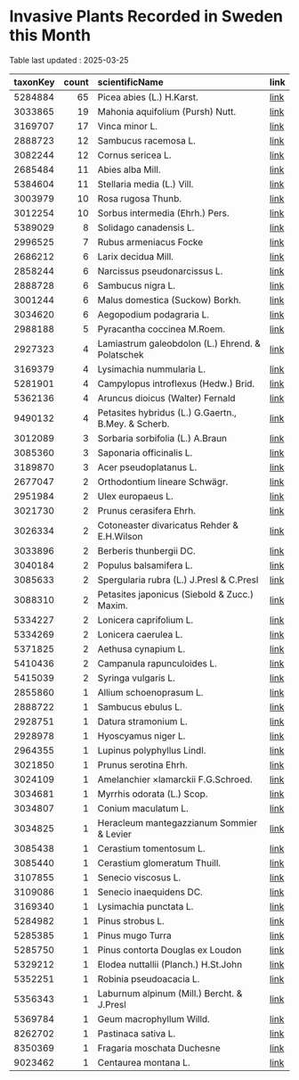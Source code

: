 
# Invasive Plants Recorded in Sweden this Month

Table last updated : 2025-03-25






|taxonKey | count|scientificName                                      |link |
|:--------|-----:|:---------------------------------------------------|:----|
|5284884  |    65|Picea abies (L.) H.Karst.                           |[link](https://www.gbif.org/occurrence/search?country=SE&month=3&taxon_key=5284884&year=2025)|
|3033865  |    19|Mahonia aquifolium (Pursh) Nutt.                    |[link](https://www.gbif.org/occurrence/search?country=SE&month=3&taxon_key=3033865&year=2025)|
|3169707  |    17|Vinca minor L.                                      |[link](https://www.gbif.org/occurrence/search?country=SE&month=3&taxon_key=3169707&year=2025)|
|2888723  |    12|Sambucus racemosa L.                                |[link](https://www.gbif.org/occurrence/search?country=SE&month=3&taxon_key=2888723&year=2025)|
|3082244  |    12|Cornus sericea L.                                   |[link](https://www.gbif.org/occurrence/search?country=SE&month=3&taxon_key=3082244&year=2025)|
|2685484  |    11|Abies alba Mill.                                    |[link](https://www.gbif.org/occurrence/search?country=SE&month=3&taxon_key=2685484&year=2025)|
|5384604  |    11|Stellaria media (L.) Vill.                          |[link](https://www.gbif.org/occurrence/search?country=SE&month=3&taxon_key=5384604&year=2025)|
|3003979  |    10|Rosa rugosa Thunb.                                  |[link](https://www.gbif.org/occurrence/search?country=SE&month=3&taxon_key=3003979&year=2025)|
|3012254  |    10|Sorbus intermedia (Ehrh.) Pers.                     |[link](https://www.gbif.org/occurrence/search?country=SE&month=3&taxon_key=3012254&year=2025)|
|5389029  |     8|Solidago canadensis L.                              |[link](https://www.gbif.org/occurrence/search?country=SE&month=3&taxon_key=5389029&year=2025)|
|2996525  |     7|Rubus armeniacus Focke                              |[link](https://www.gbif.org/occurrence/search?country=SE&month=3&taxon_key=2996525&year=2025)|
|2686212  |     6|Larix decidua Mill.                                 |[link](https://www.gbif.org/occurrence/search?country=SE&month=3&taxon_key=2686212&year=2025)|
|2858244  |     6|Narcissus pseudonarcissus L.                        |[link](https://www.gbif.org/occurrence/search?country=SE&month=3&taxon_key=2858244&year=2025)|
|2888728  |     6|Sambucus nigra L.                                   |[link](https://www.gbif.org/occurrence/search?country=SE&month=3&taxon_key=2888728&year=2025)|
|3001244  |     6|Malus domestica (Suckow) Borkh.                     |[link](https://www.gbif.org/occurrence/search?country=SE&month=3&taxon_key=3001244&year=2025)|
|3034620  |     6|Aegopodium podagraria L.                            |[link](https://www.gbif.org/occurrence/search?country=SE&month=3&taxon_key=3034620&year=2025)|
|2988188  |     5|Pyracantha coccinea M.Roem.                         |[link](https://www.gbif.org/occurrence/search?country=SE&month=3&taxon_key=2988188&year=2025)|
|2927323  |     4|Lamiastrum galeobdolon (L.) Ehrend. & Polatschek    |[link](https://www.gbif.org/occurrence/search?country=SE&month=3&taxon_key=2927323&year=2025)|
|3169379  |     4|Lysimachia nummularia L.                            |[link](https://www.gbif.org/occurrence/search?country=SE&month=3&taxon_key=3169379&year=2025)|
|5281901  |     4|Campylopus introflexus (Hedw.) Brid.                |[link](https://www.gbif.org/occurrence/search?country=SE&month=3&taxon_key=5281901&year=2025)|
|5362136  |     4|Aruncus dioicus (Walter) Fernald                    |[link](https://www.gbif.org/occurrence/search?country=SE&month=3&taxon_key=5362136&year=2025)|
|9490132  |     4|Petasites hybridus (L.) G.Gaertn., B.Mey. & Scherb. |[link](https://www.gbif.org/occurrence/search?country=SE&month=3&taxon_key=9490132&year=2025)|
|3012089  |     3|Sorbaria sorbifolia (L.) A.Braun                    |[link](https://www.gbif.org/occurrence/search?country=SE&month=3&taxon_key=3012089&year=2025)|
|3085360  |     3|Saponaria officinalis L.                            |[link](https://www.gbif.org/occurrence/search?country=SE&month=3&taxon_key=3085360&year=2025)|
|3189870  |     3|Acer pseudoplatanus L.                              |[link](https://www.gbif.org/occurrence/search?country=SE&month=3&taxon_key=3189870&year=2025)|
|2677047  |     2|Orthodontium lineare Schwägr.                       |[link](https://www.gbif.org/occurrence/search?country=SE&month=3&taxon_key=2677047&year=2025)|
|2951984  |     2|Ulex europaeus L.                                   |[link](https://www.gbif.org/occurrence/search?country=SE&month=3&taxon_key=2951984&year=2025)|
|3021730  |     2|Prunus cerasifera Ehrh.                             |[link](https://www.gbif.org/occurrence/search?country=SE&month=3&taxon_key=3021730&year=2025)|
|3026334  |     2|Cotoneaster divaricatus Rehder & E.H.Wilson         |[link](https://www.gbif.org/occurrence/search?country=SE&month=3&taxon_key=3026334&year=2025)|
|3033896  |     2|Berberis thunbergii DC.                             |[link](https://www.gbif.org/occurrence/search?country=SE&month=3&taxon_key=3033896&year=2025)|
|3040184  |     2|Populus balsamifera L.                              |[link](https://www.gbif.org/occurrence/search?country=SE&month=3&taxon_key=3040184&year=2025)|
|3085633  |     2|Spergularia rubra (L.) J.Presl & C.Presl            |[link](https://www.gbif.org/occurrence/search?country=SE&month=3&taxon_key=3085633&year=2025)|
|3088310  |     2|Petasites japonicus (Siebold & Zucc.) Maxim.        |[link](https://www.gbif.org/occurrence/search?country=SE&month=3&taxon_key=3088310&year=2025)|
|5334227  |     2|Lonicera caprifolium L.                             |[link](https://www.gbif.org/occurrence/search?country=SE&month=3&taxon_key=5334227&year=2025)|
|5334269  |     2|Lonicera caerulea L.                                |[link](https://www.gbif.org/occurrence/search?country=SE&month=3&taxon_key=5334269&year=2025)|
|5371825  |     2|Aethusa cynapium L.                                 |[link](https://www.gbif.org/occurrence/search?country=SE&month=3&taxon_key=5371825&year=2025)|
|5410436  |     2|Campanula rapunculoides L.                          |[link](https://www.gbif.org/occurrence/search?country=SE&month=3&taxon_key=5410436&year=2025)|
|5415039  |     2|Syringa vulgaris L.                                 |[link](https://www.gbif.org/occurrence/search?country=SE&month=3&taxon_key=5415039&year=2025)|
|2855860  |     1|Allium schoenoprasum L.                             |[link](https://www.gbif.org/occurrence/search?country=SE&month=3&taxon_key=2855860&year=2025)|
|2888722  |     1|Sambucus ebulus L.                                  |[link](https://www.gbif.org/occurrence/search?country=SE&month=3&taxon_key=2888722&year=2025)|
|2928751  |     1|Datura stramonium L.                                |[link](https://www.gbif.org/occurrence/search?country=SE&month=3&taxon_key=2928751&year=2025)|
|2928978  |     1|Hyoscyamus niger L.                                 |[link](https://www.gbif.org/occurrence/search?country=SE&month=3&taxon_key=2928978&year=2025)|
|2964355  |     1|Lupinus polyphyllus Lindl.                          |[link](https://www.gbif.org/occurrence/search?country=SE&month=3&taxon_key=2964355&year=2025)|
|3021850  |     1|Prunus serotina Ehrh.                               |[link](https://www.gbif.org/occurrence/search?country=SE&month=3&taxon_key=3021850&year=2025)|
|3024109  |     1|Amelanchier ×lamarckii F.G.Schroed.                 |[link](https://www.gbif.org/occurrence/search?country=SE&month=3&taxon_key=3024109&year=2025)|
|3034681  |     1|Myrrhis odorata (L.) Scop.                          |[link](https://www.gbif.org/occurrence/search?country=SE&month=3&taxon_key=3034681&year=2025)|
|3034807  |     1|Conium maculatum L.                                 |[link](https://www.gbif.org/occurrence/search?country=SE&month=3&taxon_key=3034807&year=2025)|
|3034825  |     1|Heracleum mantegazzianum Sommier & Levier           |[link](https://www.gbif.org/occurrence/search?country=SE&month=3&taxon_key=3034825&year=2025)|
|3085438  |     1|Cerastium tomentosum L.                             |[link](https://www.gbif.org/occurrence/search?country=SE&month=3&taxon_key=3085438&year=2025)|
|3085440  |     1|Cerastium glomeratum Thuill.                        |[link](https://www.gbif.org/occurrence/search?country=SE&month=3&taxon_key=3085440&year=2025)|
|3107855  |     1|Senecio viscosus L.                                 |[link](https://www.gbif.org/occurrence/search?country=SE&month=3&taxon_key=3107855&year=2025)|
|3109086  |     1|Senecio inaequidens DC.                             |[link](https://www.gbif.org/occurrence/search?country=SE&month=3&taxon_key=3109086&year=2025)|
|3169340  |     1|Lysimachia punctata L.                              |[link](https://www.gbif.org/occurrence/search?country=SE&month=3&taxon_key=3169340&year=2025)|
|5284982  |     1|Pinus strobus L.                                    |[link](https://www.gbif.org/occurrence/search?country=SE&month=3&taxon_key=5284982&year=2025)|
|5285385  |     1|Pinus mugo Turra                                    |[link](https://www.gbif.org/occurrence/search?country=SE&month=3&taxon_key=5285385&year=2025)|
|5285750  |     1|Pinus contorta Douglas ex Loudon                    |[link](https://www.gbif.org/occurrence/search?country=SE&month=3&taxon_key=5285750&year=2025)|
|5329212  |     1|Elodea nuttallii (Planch.) H.St.John                |[link](https://www.gbif.org/occurrence/search?country=SE&month=3&taxon_key=5329212&year=2025)|
|5352251  |     1|Robinia pseudoacacia L.                             |[link](https://www.gbif.org/occurrence/search?country=SE&month=3&taxon_key=5352251&year=2025)|
|5356343  |     1|Laburnum alpinum (Mill.) Bercht. & J.Presl          |[link](https://www.gbif.org/occurrence/search?country=SE&month=3&taxon_key=5356343&year=2025)|
|5369784  |     1|Geum macrophyllum Willd.                            |[link](https://www.gbif.org/occurrence/search?country=SE&month=3&taxon_key=5369784&year=2025)|
|8262702  |     1|Pastinaca sativa L.                                 |[link](https://www.gbif.org/occurrence/search?country=SE&month=3&taxon_key=8262702&year=2025)|
|8350369  |     1|Fragaria moschata Duchesne                          |[link](https://www.gbif.org/occurrence/search?country=SE&month=3&taxon_key=8350369&year=2025)|
|9023462  |     1|Centaurea montana L.                                |[link](https://www.gbif.org/occurrence/search?country=SE&month=3&taxon_key=9023462&year=2025)|


